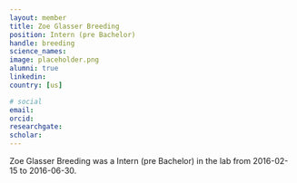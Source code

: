 ```yaml
---
layout: member
title: Zoe Glasser Breeding
position: Intern (pre Bachelor)
handle: breeding
science_names:
image: placeholder.png
alumni: true
linkedin:
country: [us]

# social
email:
orcid:
researchgate:
scholar:
---
```


Zoe Glasser Breeding was a Intern (pre Bachelor) in the lab from 2016-02-15 to 2016-06-30.